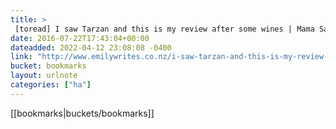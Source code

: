 ```yaml
---
title: > 
 [toread] I saw Tarzan and this is my review after some wines | Mama Said
date: 2016-07-22T17:43:04+00:00
dateadded: 2022-04-12 23:08:08 -0400
link: "http://www.emilywrites.co.nz/i-saw-tarzan-and-this-is-my-review-after-some-wines/"
bucket: bookmarks
layout: urlnote
categories: ["ha"]
--- 
```

 <!-- end excerpt --> 
 [[bookmarks|buckets/bookmarks]]

